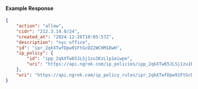 <!-- Code generated for API Clients. DO NOT EDIT. -->

#### Example Response

```json
{
	"action": "allow",
	"cidr": "212.3.14.0/24",
	"created_at": "2024-12-26T10:05:57Z",
	"description": "nyc office",
	"id": "ipr_2qkXTwfDpw91FtGcDZ2WCHM18wH",
	"ip_policy": {
		"id": "ipp_2qkXTw65JLSj1zu1KzLlp1eiwpe",
		"uri": "https://api.ngrok.com/ip_policies/ipp_2qkXTw65JLSj1zu1KzLlp1eiwpe"
	},
	"uri": "https://api.ngrok.com/ip_policy_rules/ipr_2qkXTwfDpw91FtGcDZ2WCHM18wH"
}
```

